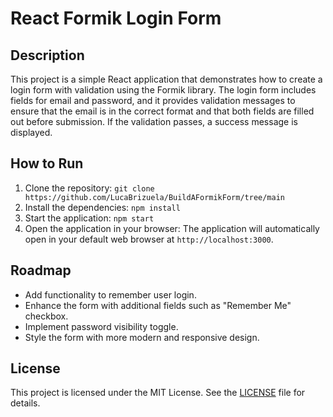 # React Formik Login Form

## Description
This project is a simple React application that demonstrates how to create a login form with validation using the Formik library. The login form includes fields for email and password, and it provides validation messages to ensure that the email is in the correct format and that both fields are filled out before submission. If the validation passes, a success message is displayed.

## How to Run
1. Clone the repository: `git clone https://github.com/LucaBrizuela/BuildAFormikForm/tree/main`
2. Install the dependencies: `npm install`
3. Start the application: `npm start`
4. Open the application in your browser: The application will automatically open in your default web browser at `http://localhost:3000`.

## Roadmap
- Add functionality to remember user login.
- Enhance the form with additional fields such as "Remember Me" checkbox.
- Implement password visibility toggle.
- Style the form with more modern and responsive design.

## License
This project is licensed under the MIT License. See the [LICENSE]() file for details.

